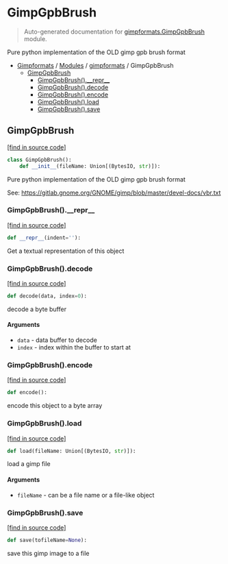 # GimpGpbBrush

> Auto-generated documentation for [gimpformats.GimpGpbBrush](../../gimpformats/GimpGpbBrush.py) module.

Pure python implementation of the OLD gimp gpb brush format

- [Gimpformats](../README.md#gimpformats-index) / [Modules](../README.md#gimpformats-modules) / [gimpformats](index.md#gimpformats) / GimpGpbBrush
    - [GimpGpbBrush](#gimpgpbbrush)
        - [GimpGpbBrush().\_\_repr\_\_](#gimpgpbbrush__repr__)
        - [GimpGpbBrush().decode](#gimpgpbbrushdecode)
        - [GimpGpbBrush().encode](#gimpgpbbrushencode)
        - [GimpGpbBrush().load](#gimpgpbbrushload)
        - [GimpGpbBrush().save](#gimpgpbbrushsave)

## GimpGpbBrush

[[find in source code]](../../gimpformats/GimpGpbBrush.py#L12)

```python
class GimpGpbBrush():
    def __init__(fileName: Union[(BytesIO, str)]):
```

Pure python implementation of the OLD gimp gpb brush format

See:
 https://gitlab.gnome.org/GNOME/gimp/blob/master/devel-docs/vbr.txt

### GimpGpbBrush().\_\_repr\_\_

[[find in source code]](../../gimpformats/GimpGpbBrush.py#L67)

```python
def __repr__(indent=''):
```

Get a textual representation of this object

### GimpGpbBrush().decode

[[find in source code]](../../gimpformats/GimpGpbBrush.py#L43)

```python
def decode(data, index=0):
```

decode a byte buffer

#### Arguments

- `data` - data buffer to decode
- `index` - index within the buffer to start at

### GimpGpbBrush().encode

[[find in source code]](../../gimpformats/GimpGpbBrush.py#L54)

```python
def encode():
```

encode this object to a byte array

### GimpGpbBrush().load

[[find in source code]](../../gimpformats/GimpGpbBrush.py#L27)

```python
def load(fileName: Union[(BytesIO, str)]):
```

load a gimp file

#### Arguments

- `fileName` - can be a file name or a file-like object

### GimpGpbBrush().save

[[find in source code]](../../gimpformats/GimpGpbBrush.py#L61)

```python
def save(tofileName=None):
```

save this gimp image to a file
